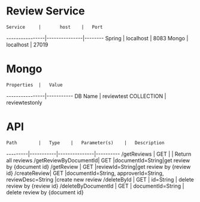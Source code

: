 # Review Service

	Service 	|		host	|	Port			
----------------|---------------|--------
	Spring		|	localhost	|  8083
	Mongo		|	localhost	| 27019

# Mongo

	Properties	|	Value
----------------|-----------
DB Name | reviewtest
COLLECTION | reviewtestonly

# API


	Path		|	Type	|	Parameter(s)	|	Description
---------|-----------|---------------|----------
/getReviews	|	GET		| | Return all reviews
/getReviewByDocumentId|	GET 	|documentId=String|get review by {document id}
/getReview	|	GET |reviewId=String|get review by {review id}
/createReview|	GET	|documentId=String, approverId=String, reviewDesc=String |create new review
/deleteById | GET | id=String | delete review by {review id}
/deleteByDocumentId | GET | documentId=String | delete review by {document id}
